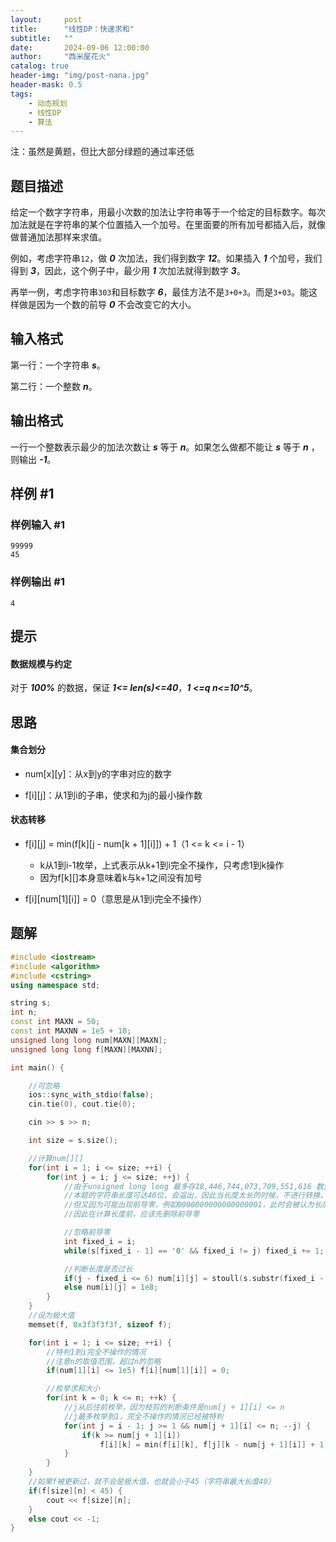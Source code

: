 ```yaml
---
layout:     post
title:      "线性DP：快速求和"
subtitle:   ""
date:       2024-09-06 12:00:00
author:     "西米屋花火"
catalog: true
header-img: "img/post-nana.jpg"
header-mask: 0.5
tags:
    - 动态规划
    - 线性DP
    - 算法
---
```


注：虽然是黄题，但比大部分绿题的通过率还低

## 题目描述

给定一个数字字符串，用最小次数的加法让字符串等于一个给定的目标数字。每次加法就是在字符串的某个位置插入一个加号。在里面要的所有加号都插入后，就像做普通加法那样来求值。

例如，考虑字符串`12`，做 ***0*** 次加法，我们得到数字 ***12***。如果插入 ***1*** 个加号，我们得到 ***3***，因此，这个例子中，最少用 ***1*** 次加法就得到数字 ***3***。

再举一例，考虑字符串`303`和目标数字 ***6***，最佳方法不是`3+0+3`。而是`3+03`。能这样做是因为一个数的前导 ***0*** 不会改变它的大小。

## 输入格式

第一行：一个字符串 ***s***。

第二行：一个整数 ***n***。

## 输出格式

一行一个整数表示最少的加法次数让 ***s*** 等于 ***n***。如果怎么做都不能让 ***s*** 等于 ***n*** ，则输出 ***-1***。

## 样例 #1

### 样例输入 #1

    99999
    45

### 样例输出 #1

    4

## 提示

#### 数据规模与约定

对于 ***100%*** 的数据，保证 ***1<= len(s)<=40***，***1 <=q n<=10^5***。

## 思路

#### 集合划分

*   num\[x]\[y]：从x到y的字串对应的数字

<!---->

*   f\[i]\[j]：从1到i的子串，使求和为j的最小操作数

#### 状态转移

*   f\[i]\[j] = min(f\[k]\[j - num\[k + 1]\[i]]) + 1（1 <= k <= i - 1）

    *   k从1到i-1枚举，上式表示从k+1到i完全不操作，只考虑1到k操作
    *   因为f\[k]\[]本身意味着k与k+1之间没有加号
*   f\[i]\[num\[1]\[i]] = 0（意思是从1到i完全不操作）

## 题解

```cpp
#include <iostream>
#include <algorithm>
#include <cstring>
using namespace std;

string s;
int n;
const int MAXN = 50;
const int MAXNN = 1e5 + 10;
unsigned long long num[MAXN][MAXN];
unsigned long long f[MAXN][MAXNN];

int main() {

    //可忽略
    ios::sync_with_stdio(false);
    cin.tie(0), cout.tie(0);

    cin >> s >> n;

    int size = s.size();

    //计算num[][]
    for(int i = 1; i <= size; ++i) {
        for(int j = i; j <= size; ++j) {
            //由于unsigned long long 最多存18,446,744,073,709,551,616 数量级为10^19
            //本题的字符串长度可达40位，会溢出，因此当长度太长的时候，不进行转换，而是设为1e8极大值
            //但又因为可能出现前导零，例如0000000000000000001，此时会被认为长度太长而设为极大值，是我们不希望的
            //因此在计算长度前，应该先删除前导零

            //忽略前导零
            int fixed_i = i;
            while(s[fixed_i - 1] == '0' && fixed_i != j) fixed_i += 1;

            //判断长度是否过长
            if(j - fixed_i <= 6) num[i][j] = stoull(s.substr(fixed_i - 1, j - fixed_i + 1));
            else num[i][j] = 1e8;
        }
    }
    //设为极大值
    memset(f, 0x3f3f3f3f, sizeof f);

    for(int i = 1; i <= size; ++i) {
        //特判1到i完全不操作的情况
        //注意n的取值范围，超过n的忽略
        if(num[1][i] <= 1e5) f[i][num[1][i]] = 0;

        //枚举求和大小
        for(int k = 0; k <= n; ++k) {
            //j从后往前枚举，因为枝剪的判断条件是num[j + 1][i] <= n
            //j最多枚举到1，完全不操作的情况已经被特判
            for(int j = i - 1; j >= 1 && num[j + 1][i] <= n; --j) {
                if(k >= num[j + 1][i])
                    f[i][k] = min(f[i][k], f[j][k - num[j + 1][i]] + 1);
            }
        }
    }
    //如果f被更新过，就不会是极大值，也就会小于45（字符串最大长度40）
    if(f[size][n] < 45) {
        cout << f[size][n];
    }
    else cout << -1;
}
```

